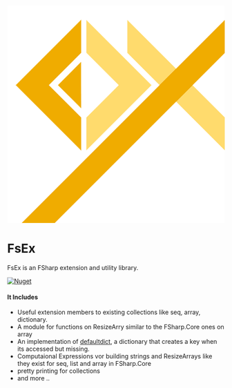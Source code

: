 
<!-- in VS Code press Ctrl+K and then V to see a preview-->
![Logo](Media/logo.png "Logo")

# FsEx
FsEx is an FSharp extension and utility library. 

[![Nuget](https://img.shields.io/nuget/v/FsEx)](https://www.nuget.org/packages/FsEx/)



#### It Includes 
- Useful extension members to existing collections like seq, array, dictionary.
- A module for functions on ResizeArry similar to the FSharp.Core ones on array
- An implementation of [defaultdict](https://docs.python.org/3/library/collections.html#collections.defaultdict), a dictionary that creates a key when its accessed but missing.
- Computaional Expressions vor building strings and ResizeArrays like they exist for seq, list and array in FSharp.Core 
- pretty printing for collections
- and more ..

